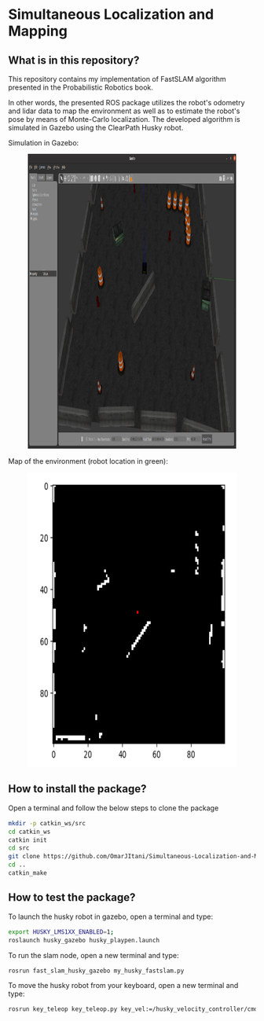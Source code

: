 # Simultaneous Localization and Mapping

## What is in this repository?

This repository contains my implementation of FastSLAM algorithm presented in the Probabilistic Robotics book. 

In other words, the presented ROS package utilizes the robot's odometry and lidar data to map the environment as well as to estimate the robot's pose by means of Monte-Carlo localization. The developed algorithm is simulated in Gazebo using the ClearPath Husky robot.

Simulation in Gazebo: 
<figure>
  <img src="README_files/gazebo.png" width="900px" height="600px">
</figure>

Map of the environment (robot location in green):
<figure>
  <img src="README_files/map.png" width="600px" height="600px">
</figure>


## How to install the package?

Open a terminal and follow the below steps to clone the package

```bash
mkdir -p catkin_ws/src
cd catkin_ws
catkin init
cd src
git clone https://github.com/OmarJItani/Simultaneous-Localization-and-Mapping.git
cd ..
catkin_make
```

## How to test the package?

To launch the husky robot in gazebo, open a terminal and type:

```bash
export HUSKY_LMS1XX_ENABLED=1;
roslaunch husky_gazebo husky_playpen.launch
```

To run the slam node, open a new terminal and type:

```bash
rosrun fast_slam_husky_gazebo my_husky_fastslam.py
```

To move the husky robot from your keyboard, open a new terminal and type:

```bash
rosrun key_teleop key_teleop.py key_vel:=/husky_velocity_controller/cmd_vel
```

